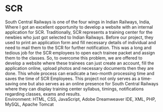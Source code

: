 # SCR
South Central Railways is one of the four wings in Indian Railways, India, Where I got an excellent opportunity to develop a website with an internal application for SCR. Traditionally, SCR represents a training center for the newbies who just got selected to Indian Railways. Before our project, they used to print an application form and fill necessary details of individual and need to mail them to the SCR for further notification. This was a long and tedious job for the SCR employees to open each trainee packet and assign them to the classes. So, to overcome this problem, we are offered to develop a website where these trainees can just create an account, fill the application online, upload photos and necessary documents then they are done. This whole process can eradicate a two-month processing time and saves the time of SCR Employees. This project not only serves as a time-saving one but also serves as an online presence for South Central Railways where they can display training center syllabus, timings, notifications regarding classes, exams and results.  
Environment: HTML, CSS, JavaScript, Adobe Dreamweaver IDE, XML, PHP, MySQL, Apache Tomcat

